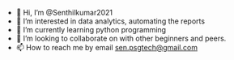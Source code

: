 - 👋 Hi, I’m @Senthilkumar2021
- 👀 I’m interested in data analytics, automating the reports
- 🌱 I’m currently learning python programming
- 💞️ I’m looking to collaborate on with other beginners and peers.
- 📫 How to reach me by email sen.psgtech@gmail.com

<!---
Senthilkumar2021/Senthilkumar2021 is a ✨ special ✨ repository because its `README.md` (this file) appears on your GitHub profile.
You can click the Preview link to take a look at your changes.
--->
